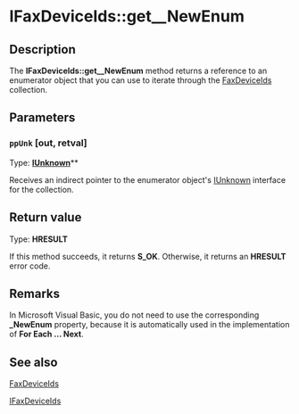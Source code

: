 # IFaxDeviceIds::get__NewEnum

## Description

The **IFaxDeviceIds::get__NewEnum** method returns a reference to an enumerator object that you can use to iterate through the [FaxDeviceIds](https://learn.microsoft.com/previous-versions/windows/desktop/fax/-mfax-faxdeviceids) collection.

## Parameters

### `ppUnk` [out, retval]

Type: **[IUnknown](https://learn.microsoft.com/windows/desktop/api/unknwn/nn-unknwn-iunknown)****

Receives an indirect pointer to the enumerator object's [IUnknown](https://learn.microsoft.com/windows/desktop/api/unknwn/nn-unknwn-iunknown) interface for the collection.

## Return value

Type: **HRESULT**

If this method succeeds, it returns **S_OK**. Otherwise, it returns an **HRESULT** error code.

## Remarks

In Microsoft Visual Basic, you do not need to use the corresponding **_NewEnum** property, because it is automatically used in the implementation of **For Each ... Next**.

## See also

[FaxDeviceIds](https://learn.microsoft.com/previous-versions/windows/desktop/fax/-mfax-faxdeviceids)

[IFaxDeviceIds](https://learn.microsoft.com/previous-versions/windows/desktop/api/faxcomex/nn-faxcomex-ifaxdeviceids)